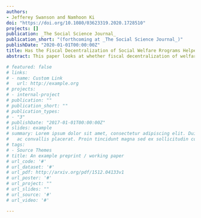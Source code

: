 ```yaml
---
authors:
- Jefferey Swanson and Namhoon Ki
doi: "https://doi.org/10.1080/03623319.2020.1728510"
projects: []
publication: _The Social Science Journal_
publication_short: "(forthcoming at _The Social Science Journal_)"
publishDate: "2020-01-01T00:00:00Z"
title: Has the Fiscal Decentralization of Social Welfare Rrograms Helped Effectively Reduce Poverty across U.S. States?
abstract: This paper looks at whether fiscal decentralization of welfare programs made state governments effective at alleviating poverty. We make use of the National Association of State Budget Officers’ (NASBO) State Expenditure Report which publishes expenditure data in different areas by state and federal government. Using this data, we constructed expenditure ratios to demonstrate the moment when state governments took on more responsibility in funding compared to the federal government. Although we hypothesized fiscal decentralization to worsen poverty growth, we found the fiscal decentralization of Medicaid to reduce poverty rate growth. We believe this negative finding to be the result of the types of additional goods that are being offered to Medicaid beneficiaries beyond what is federally required.

# featured: false
# links:
# - name: Custom Link
#   url: http://example.org
# projects:
# - internal-project
# publication: ""
# publication_short: ""
# publication_types:
# - "3"
# publishDate: "2017-01-01T00:00:00Z"
# slides: example
# summary: Lorem ipsum dolor sit amet, consectetur adipiscing elit. Duis posuere tellus
#   ac convallis placerat. Proin tincidunt magna sed ex sollicitudin condimentum.
# tags:
# - Source Themes
# title: An example preprint / working paper
# url_code: '#'
# url_dataset: '#'
# url_pdf: http://arxiv.org/pdf/1512.04133v1
# url_poster: '#'
# url_project: ""
# url_slides: ""
# url_source: '#'
# url_video: '#'

---
```

